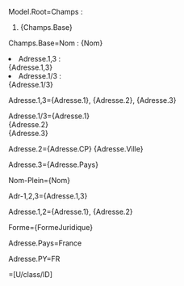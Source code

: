 Model.Root=Champs : <ol><li>{Champs.Base}</ol>

Champs.Base=Nom : {Nom}<li>Adresse.1,3 :<br> {Adresse.1,3}<li>Adresse.1/3 :<br> {Adresse.1/3}

Adresse.1,3={Adresse.1}, {Adresse.2}, {Adresse.3}

Adresse.1/3={Adresse.1}<br>{Adresse.2}<br>{Adresse.3}

Adresse.2={Adresse.CP} {Adresse.Ville}

Adresse.3={Adresse.Pays}

Nom-Plein={Nom}

Adr-1,2,3={Adresse.1,3}

Adresse.1,2={Adresse.1}, {Adresse.2}

Forme={FormeJuridique}

Adresse.Pays=France

Adresse.PY=FR

=[U/class/ID]